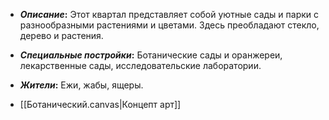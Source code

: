 - **_Описание_:**
    Этот квартал представляет собой уютные сады и парки с разнообразными растениями и цветами. Здесь преобладают стекло, дерево и растения.

- **_Специальные постройки_:**
    Ботанические сады и оранжереи, лекарственные сады, исследовательские лаборатории.

- **_Жители_:**
    Ежи, жабы, ящеры.

- [[Ботанический.canvas|Концепт арт]]